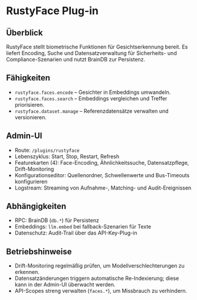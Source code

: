 # RustyFace Plug-in

## Überblick
RustyFace stellt biometrische Funktionen für Gesichtserkennung bereit. Es liefert Encoding, Suche und Datensatzverwaltung für Sicherheits- und Compliance-Szenarien und nutzt BrainDB zur Persistenz.

## Fähigkeiten
- `rustyface.faces.encode` – Gesichter in Embeddings umwandeln.
- `rustyface.faces.search` – Embeddings vergleichen und Treffer priorisieren.
- `rustyface.dataset.manage` – Referenzdatensätze verwalten und versionieren.

## Admin-UI
- Route: `/plugins/rustyface`
- Lebenszyklus: Start, Stop, Restart, Refresh
- Featurekarten (4): Face-Encoding, Ähnlichkeitssuche, Datensatzpflege, Drift-Monitoring
- Konfigurationseditor: Quellenordner, Schwellenwerte und Bus-Timeouts konfigurieren
- Logstream: Streaming von Aufnahme-, Matching- und Audit-Ereignissen

## Abhängigkeiten
- RPC: BrainDB (`db.*`) für Persistenz
- Embeddings: `llm.embed` bei fallback-Szenarien für Texte
- Datenschutz: Audit-Trail über das API-Key-Plug-in

## Betriebshinweise
- Drift-Monitoring regelmäßig prüfen, um Modellverschlechterungen zu erkennen.
- Datensatzänderungen triggern automatische Re-Indexierung; diese kann in der Admin-UI überwacht werden.
- API-Scopes streng verwalten (`faces.*`), um Missbrauch zu verhindern.
